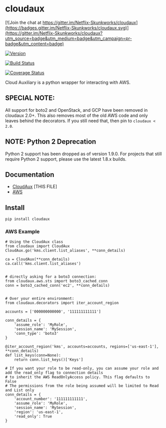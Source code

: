 # cloudaux

[![Join the chat at https://gitter.im/Netflix-Skunkworks/cloudaux](https://badges.gitter.im/Netflix-Skunkworks/cloudaux.svg)](https://gitter.im/Netflix-Skunkworks/cloudaux?utm_source=badge&utm_medium=badge&utm_campaign=pr-badge&utm_content=badge)

[![Version](http://img.shields.io/pypi/v/cloudaux.svg?style=flat)](https://pypi.python.org/pypi/cloudaux/)

[![Build Status](https://travis-ci.com/Netflix-Skunkworks/cloudaux.svg?branch=master)](https://travis-ci.com/Netflix-Skunkworks/cloudaux)

[![Coverage Status](https://coveralls.io/repos/github/Netflix-Skunkworks/cloudaux/badge.svg?branch=master)](https://coveralls.io/github/Netflix-Skunkworks/cloudaux?branch=master)

Cloud Auxiliary is a python wrapper for interacting with AWS.

## SPECIAL NOTE:
All support for boto2 and OpenStack, and GCP have been removed in cloudaux 2.0+. This also removes most of the old AWS code and only leaves behind the decorators.
If you still need that, then pin to `cloudaux < 2.0`.

## NOTE: Python 2 Deprecation
Python 2 support has been dropped as of version 1.9.0. For projects that still require Python 2 support, please use the latest 1.8.x builds.

## Documentation

 - [CloudAux](README.md "CloudAux Readme") [THIS FILE]
 - [AWS](cloudaux/aws/README.md "Amazon Web Services Docs")

## Install

    pip install cloudaux

### AWS Example

    # Using the CloudAux class
    from cloudaux import CloudAux
    CloudAux.go('kms.client.list_aliases', **conn_details)

    ca = CloudAux(**conn_details)
    ca.call('kms.client.list_aliases')


    # directly asking for a boto3 connection:
    from cloudaux.aws.sts import boto3_cached_conn
    conn = boto3_cached_conn('ec2', **conn_details)


    # Over your entire environment:
    from cloudaux.decorators import iter_account_region

    accounts = ['000000000000', '111111111111']

    conn_details = {
        'assume_role': 'MyRole',
        'session_name': 'MySession',
        'conn_type': 'boto3'
    }

    @iter_account_region('kms', accounts=accounts, regions=['us-east-1'], **conn_details)
    def list_keys(conn=None):
        return conn.list_keys()['Keys']

    # If you want your role to be read-only, you can assume your role and add the read_only flag to connection details
    # to inherit the AWS ReadOnlyAccess policy. This flag defaults to False
    # The permissions from the role being assumed will be limited to Read and List only
    conn_details = {
        'account_number': '111111111111',
        'assume_role': 'MyRole',
        'session_name': 'MySession',
        'region': 'us-east-1',
        'read_only': True
    }


